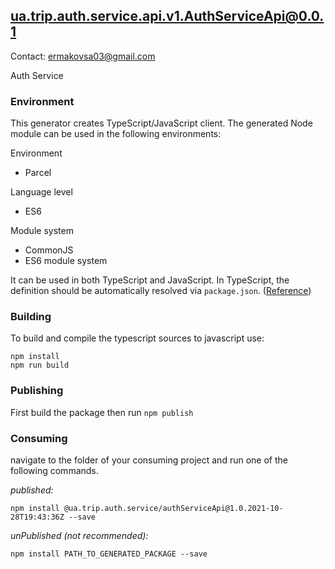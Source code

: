 ## ua.trip.auth.service.api.v1.AuthServiceApi@0.0.1

Contact: ermakovsa03@gmail.com

Auth Service

### Environment

This generator creates TypeScript/JavaScript client. The generated Node module can be used in the following environments:

Environment
* Parcel

Language level
* ES6

Module system
* CommonJS
* ES6 module system

It can be used in both TypeScript and JavaScript. In TypeScript, the definition should be automatically resolved via `package.json`. ([Reference](http://www.typescriptlang.org/docs/handbook/typings-for-npm-packages.html))

### Building

To build and compile the typescript sources to javascript use:
```
npm install
npm run build
```

### Publishing

First build the package then run ```npm publish```

### Consuming

navigate to the folder of your consuming project and run one of the following commands.

_published:_

```
npm install @ua.trip.auth.service/authServiceApi@1.0.2021-10-28T19:43:36Z --save
```

_unPublished (not recommended):_

```
npm install PATH_TO_GENERATED_PACKAGE --save
